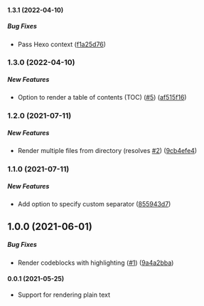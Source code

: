 #### 1.3.1 (2022-04-10)

##### Bug Fixes

*  Pass Hexo context ([f1a25d76](https://github.com/bennycode/hexo-insert-markdown/commit/f1a25d76ebbc719317002aded3b3867f5fda6fd4))

### 1.3.0 (2022-04-10)

##### New Features

*  Option to render a table of contents (TOC) ([#5](https://github.com/bennycode/hexo-insert-markdown/pull/5)) ([af515f16](https://github.com/bennycode/hexo-insert-markdown/commit/af515f164205cc9c687ad4d0309d46ebd55bd2b4))

### 1.2.0 (2021-07-11)

##### New Features

- Render multiple files from directory (resolves [#2](https://github.com/bennycode/hexo-insert-markdown/pull/2)) ([9cb4efe4](https://github.com/bennycode/hexo-insert-markdown/commit/9cb4efe4f325abbdf7e0b9f78601d9b2f1339dba))

### 1.1.0 (2021-07-11)

##### New Features

- Add option to specify custom separator ([855943d7](https://github.com/bennycode/hexo-insert-markdown/commit/855943d7f8d8da07a1e9fbc59152927e10ba7560))

## 1.0.0 (2021-06-01)

##### Bug Fixes

- Render codeblocks with highlighting ([#1](https://github.com/bennycode/hexo-insert-markdown/pull/1)) ([9a4a2bba](https://github.com/bennycode/hexo-insert-markdown/commit/9a4a2bba36cffff4560424c9e9a7c188468ea926))

#### 0.0.1 (2021-05-25)

- Support for rendering plain text
